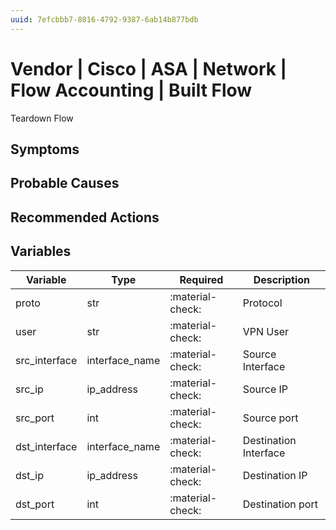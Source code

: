 ```yaml
---
uuid: 7efcbbb7-8016-4792-9387-6ab14b877bdb
---
```

# Vendor | Cisco | ASA | Network | Flow Accounting | Built Flow

Teardown Flow

## Symptoms

## Probable Causes

## Recommended Actions

## Variables

Variable | Type | Required | Description
--- | --- | --- | ---
proto | str | :material-check: | Protocol
user | str | :material-check: | VPN User
src_interface | interface_name | :material-check: | Source Interface
src_ip | ip_address | :material-check: | Source IP
src_port | int | :material-check: | Source port
dst_interface | interface_name | :material-check: | Destination Interface
dst_ip | ip_address | :material-check: | Destination IP
dst_port | int | :material-check: | Destination port

